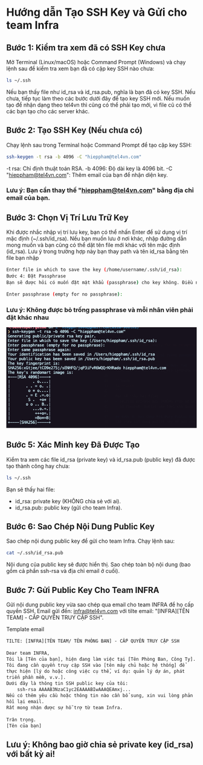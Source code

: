 # Hướng dẫn Tạo SSH Key và Gửi cho team Infra

## Bước 1: Kiểm tra xem đã có SSH Key chưa
Mở Terminal (Linux/macOS) hoặc Command Prompt (Windows) và chạy lệnh sau để kiểm tra xem bạn đã có cặp key SSH nào chưa:

```bash
ls ~/.ssh
```

Nếu bạn thấy file như id_rsa và id_rsa.pub, nghĩa là bạn đã có key SSH. Nếu chưa, tiếp tục làm theo các bước dưới đây để tạo key SSH mới. Nếu muốn tạo để nhận dạng theo tel4vn thì cũng có thể phải tạo mới, vì file cũ có thể các bạn tạo cho các server khác.

## Bước 2: Tạo SSH Key (Nếu chưa có)
Chạy lệnh sau trong Terminal hoặc Command Prompt để tạo cặp key SSH:

```bash
ssh-keygen -t rsa -b 4096 -C "hieppham@tel4vn.com"
```
-t rsa: Chỉ định thuật toán RSA.
-b 4096: Độ dài key là 4096 bit.
-C "hieppham@tel4vn.com": Thêm email của bạn để nhận diện key.
### Lưu ý: Bạn cần thay thế "hieppham@tel4vn.com" bằng địa chỉ email của bạn.

## Bước 3: Chọn Vị Trí Lưu Trữ Key
Khi được nhắc nhập vị trí lưu key, bạn có thể nhấn Enter để sử dụng vị trí mặc định (~/.ssh/id_rsa). Nếu bạn muốn lưu ở nơi khác, nhập đường dẫn mong muốn và bạn cũng có thể dặt tên file mới khác với tên mặc định (id_rsa). Lưu ý trong trường hợp này bạn thay path và tên id_rsa bằng tên file bạn nhập

```bash
Enter file in which to save the key (/home/username/.ssh/id_rsa):
Bước 4: Đặt Passphrase
Bạn sẽ được hỏi có muốn đặt mật khẩu (passphrase) cho key không. Điều này giúp tăng cường bảo mật. Bạn cần phải nhập mật khẩu rồi nhấn Enter (mật khẩu sẽ yêu cầu nhập khi dùng key SSH).
```

```bash
Enter passphrase (empty for no passphrase):
```
### Lưu ý: Không được bỏ trống passphrase và mỗi nhân viên phải đặt khác nhau

![Image](./img/genkey.png)
## Bước 5: Xác Minh key Đã Được Tạo
Kiểm tra xem các file id_rsa (private key) và id_rsa.pub (public key) đã được tạo thành công hay chưa:

```bash
ls ~/.ssh
```
Bạn sẽ thấy hai file:
- id_rsa: private key (KHÔNG chia sẻ với ai).
- id_rsa.pub: public key (gửi cho team Infra).

## Bước 6: Sao Chép Nội Dung Public Key
Sao chép nội dung public key để gửi cho team Infra. Chạy lệnh sau:

```bash
cat ~/.ssh/id_rsa.pub
```
Nội dung của public key sẽ được hiển thị. Sao chép toàn bộ nội dung (bao gồm cả phần ssh-rsa và địa chỉ email ở cuối).

## Bước 7: Gửi Public Key Cho Team INFRA
Gửi nội dung public key vừa sao chép qua email cho team INFRA để họ cấp quyền SSH. 
Email gửi đến: infra@tel4vn.com với tilte email: "[INFRA][TÊN TEAM] - CẤP QUYỀN TRUY CẬP SSH".

Template email

```plaintext
TILTE: [INFRA][TÊN TEAM/ TÊN PHÒNG BAN] - CẤP QUYỀN TRUY CẬP SSH

Dear team INFRA,
Tôi là [Tên của bạn], hiện đang làm việc tại [Tên Phòng Ban, Công Ty]. 
Tôi đang cần quyền truy cập SSH vào [tên máy chủ hoặc hệ thống] để thực hiện [lý do hoặc công việc cụ thể, ví dụ: quản lý dự án, phát triển phần mềm, v.v.].
Dưới đây là thông tin SSH public key của tôi:
    ssh-rsa AAAAB3NzaC1yc2EAAAABIwAAAQEAmxj...
Nếu có thêm yêu cầu hoặc thông tin nào cần bổ sung, xin vui lòng phản hồi lại email.
Rất mong nhận được sự hỗ trợ từ team Infra.

Trân trọng.
[Tên của bạn]

```
## Lưu ý: Không bao giờ chia sẻ private key (id_rsa) với bất kỳ ai!

